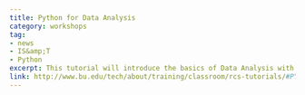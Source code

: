 ```yaml
---
title: Python for Data Analysis
category: workshops
tag: 
- news
- IS&amp;T
- Python
excerpt: This tutorial will introduce the basics of Data Analysis with Python and its powerful libraries such as Pandas and Matplotlib. What you will learn&#58; Importing and Exporting the data; Basic data processing, cleaning, and manipulation; Basic inferential statistical analysis; Data Visualization techniques. Prerequisite&#58; basic familiarity with the Python environment or one of our Introduction to Python tutorials.
link: http://www.bu.edu/tech/about/training/classroom/rcs-tutorials/#PYTHONDATA
---
```

